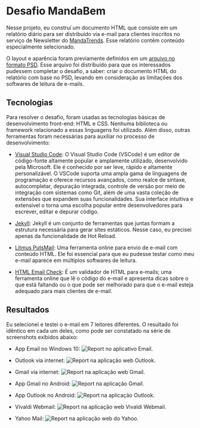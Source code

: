 # Desafio MandaBem

Nesse projeto, eu construí um documento HTML que consiste em um relatório diário para ser distribuído via e-mail para clientes inscritos no serviço de Newsletter do [MandaTrends](https://www.mandatrends.com.br/). Esse relatório contém conteúdo especialmente selecionado.

O layout e aparência foram previamente definidos em um [arquivo no formato PSD](https://github.com/Quas1Dev/mandabem-challenge/blob/main/docs/arquivos-desafio/06_MANDA_TRENDS.psd). Esse arquivo foi distribuído para que os interessados pudessem completar o desafio, a saber: criar o documento HTML do relatório com base no PSD, levando em consideração as limitações dos softwares de leitura de e-mails.

## Tecnologias
Para resolver o desafio, foram usadas as tecnologias básicas de desenvolvimento front-end: HTML e CSS. Nenhuma biblioteca ou framework relacionado a essas linguagens foi utilizado. Além disso, outras ferramentas foram necessárias para auxiliar no processo de desenvolvimento:

- [Visual Studio Code](https://code.visualstudio.com/): O Visual Studio Code (VSCode) é um editor de código-fonte altamente popular e amplamente utilizado, desenvolvido pela Microsoft. Ele é conhecido por ser leve, rápido e altamente personalizável. O VSCode suporta uma ampla gama de linguagens de programação e oferece recursos avançados, como realce de sintaxe, autocompletar, depuração integrada, controle de versão por meio de integração com sistemas como Git, além de uma vasta coleção de extensões que expandem suas funcionalidades. Sua interface intuitiva e extensível o torna uma escolha popular entre desenvolvedores para escrever, editar e depurar código.

- [Jekyll](https://jekyllrb.com/): Jekyll é um conjunto de ferramentas que juntas formam a estrutura necessária para gerar sites estáticos. Nesse caso, eu precisei apenas da funcionalidade de Hot Reload.

- [Litmus PutsMail](https://putsmail.com/): Uma ferramenta online para envio de e-mail com conteúdo HTML. Ele foi essencial para que eu pudesse testar como meu e-mail aparece em múltiplos softwares de leitura.

- [HTML Email Check](https://www.htmlemailcheck.com/): É um validador de HTML para e-mails; uma ferramenta online que lê o código do e-mail e apresenta dicas sobre o que está faltando ou o que pode ser melhorado para que o e-mail esteja adequado para mais clientes de e-mail.

## Resultados
Eu selecionei e testei o e-mail em 7 leitores diferentes. O resultado foi idêntico em cada um deles, como pode ser constatado na série de screenshots exibidos abaixo:

- App Email no Windows 10:
![Report no aplicativo Email.](https://github.com/Quas1Dev/mandabem-challenge/blob/main/docs/email-por-cliente/email-windows.png)

- Outlook via internet:
![Report na aplicação web Outlook.](https://github.com/Quas1Dev/mandabem-challenge/blob/main/docs/email-por-cliente/outlook-web.png)

- Gmail via internet:
![Report na aplicação web Gmail.](https://github.com/Quas1Dev/mandabem-challenge/blob/main/docs/email-por-cliente/gmail-web.png)

- App Gmail no Android:
![Report na aplicação Gmail.](https://github.com/Quas1Dev/mandabem-challenge/blob/main/docs/email-por-cliente/gmail-app-android.jpg)

- App Outlook no Android:
![Report na aplicação Outlook.](https://github.com/Quas1Dev/mandabem-challenge/blob/main/docs/email-por-cliente/outlook-app-android.jpg)

- Vivaldi Webmail:
![Report na aplicação web Vivaldi Webmail.](https://github.com/Quas1Dev/mandabem-challenge/blob/main/docs/email-por-cliente/vivaldi-webmail-web.png)

- Yahoo Mail:
![Report na aplicação web do Yahoo.](https://github.com/Quas1Dev/mandabem-challenge/blob/main/docs/email-por-cliente/yahoo-web.png)
